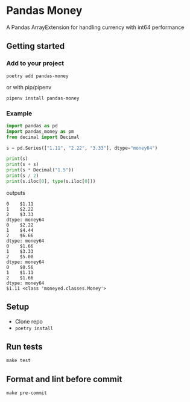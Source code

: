 # Pandas Money
A Pandas ArrayExtension for handling currency with int64 performance

## Getting started

### Add to your project
```
poetry add pandas-money
```
or with pip/pipenv
```
pipenv install pandas-money
```

### Example
```py
import pandas as pd
import pandas_money as pm
from decimal import Decimal

s = pd.Series(["1.11", "2.22", "3.33"], dtype="money64")

print(s)
print(s + s)
print(s * Decimal("1.5"))
print(s / 2)
print(s.iloc[0], type(s.iloc[0]))
```
outputs
```
0    $1.11
1    $2.22
2    $3.33
dtype: money64
0    $2.22
1    $4.44
2    $6.66
dtype: money64
0    $1.66
1    $3.33
2    $5.00
dtype: money64
0    $0.56
1    $1.11
2    $1.66
dtype: money64
$1.11 <class 'moneyed.classes.Money'>
```

## Setup
- Clone repo
- `poetry install`

## Run tests

```shell
make test
```

## Format and lint before commit

```shell
make pre-commit
```
